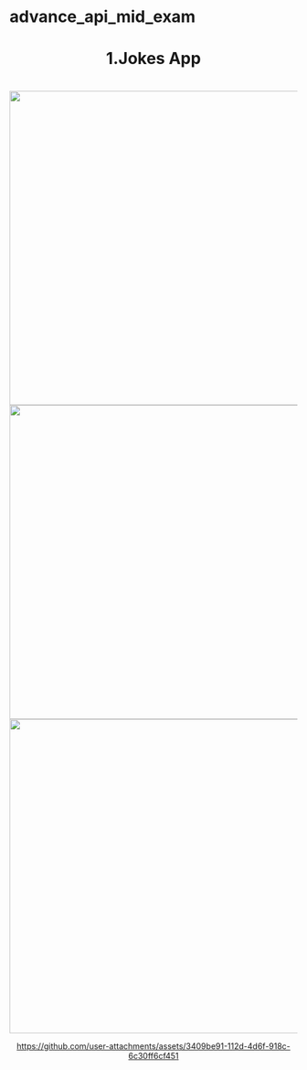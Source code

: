 # advance_api_mid_exam

<h1 align="center"> 1.Jokes App</h1>

<h1 align="left"></h1>

<div align ="center">

  <img src = "https://github.com/user-attachments/assets/b3e30ead-b183-4a5b-bffd-3b0dd4ff3f59" height ="550">
  <img src = "https://github.com/user-attachments/assets/73831953-ab88-4465-a030-9f55e5fb79ae" height ="550">
  <img src = "https://github.com/user-attachments/assets/f28ebf09-8631-4504-b036-884119a8db96" height ="550">



https://github.com/user-attachments/assets/3409be91-112d-4d6f-918c-6c30ff6cf451






  




</div>
